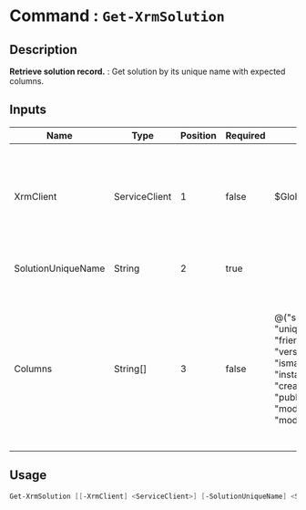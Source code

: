 # Command : `Get-XrmSolution` 

## Description

**Retrieve solution record.** : Get solution by its unique name with expected columns.

## Inputs

Name|Type|Position|Required|Default|Description
----|----|--------|--------|-------|-----------
XrmClient|ServiceClient|1|false|$Global:XrmClient|Xrm connector initialized to target instance. Use latest one by default. (Dataverse ServiceClient)
SolutionUniqueName|String|2|true||Solution unique name to retrieve.
Columns|String[]|3|false|@("solutionid", "uniquename", "friendlyname", "version", "ismanaged", "installedon", "createdby", "publisherid", "modifiedon", "modifiedby")|Specify expected columns to retrieve. (Default : id, uniquename, friendlyname, version, ismanaged, installedon, createdby, publisherid, modifiedon, modifiedby)


## Usage

```Powershell 
Get-XrmSolution [[-XrmClient] <ServiceClient>] [-SolutionUniqueName] <String> [[-Columns] <String[]>] [<CommonParameters>]
``` 


